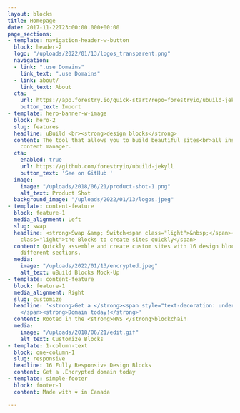 ```yaml
---
layout: blocks
title: Homepage
date: 2017-11-22T23:00:00.000+00:00
page_sections:
- template: navigation-header-w-button
  block: header-2
  logo: "/uploads/2022/01/13/logos_transparent.png"
  navigation:
  - link: ".use Domains"
    link_text: ".use Domains"
  - link: about/
    link_text: About
  cta:
    url: https://app.forestry.io/quick-start?repo=forestryio/ubuild-jekyll&provider=github&engine=jekyll
    button_text: Import
- template: hero-banner-w-image
  block: hero-2
  slug: features
  headline: uBuild <br><strong>design blocks</strong>
  content: The tool that allows you to build beautiful sites<br>all inside Forestry's
    content manager.
  cta:
    enabled: true
    url: https://github.com/forestryio/ubuild-jekyll
    button_text: 'See on GitHub '
  image:
    image: "/uploads/2018/06/21/product-shot-1.png"
    alt_text: Product Shot
  background_image: "/uploads/2022/01/13/logos.jpeg"
- template: content-feature
  block: feature-1
  media_alignment: Left
  slug: swap
  headline: <strong>Swap &amp; Switch<span class="light">&nbsp;</span></strong><span
    class="light">the Blocks to create sites quickly</span>
  content: Quickly assemble and create custom sites with 16 design blocks for seven
    different sections.
  media:
    image: "/uploads/2022/01/13/encrypted.jpeg"
    alt_text: uBuild Blocks Mock-Up
- template: content-feature
  block: feature-1
  media_alignment: Right
  slug: customize
  headline: '<strong>Get a </strong><span style="text-decoration: underline;">.Encrypted
    </span><strong>Domain today!</strong>'
  content: Rooted in the <strong>HNS </strong>blockchain
  media:
    image: "/uploads/2018/06/21/edit.gif"
    alt_text: Customize Blocks
- template: 1-column-text
  block: one-column-1
  slug: responsive
  headline: 16 Fully Responsive Design Blocks
  content: Get a .Encrypted domain today
- template: simple-footer
  block: footer-1
  content: Made with ❤︎ in Canada

---
```

